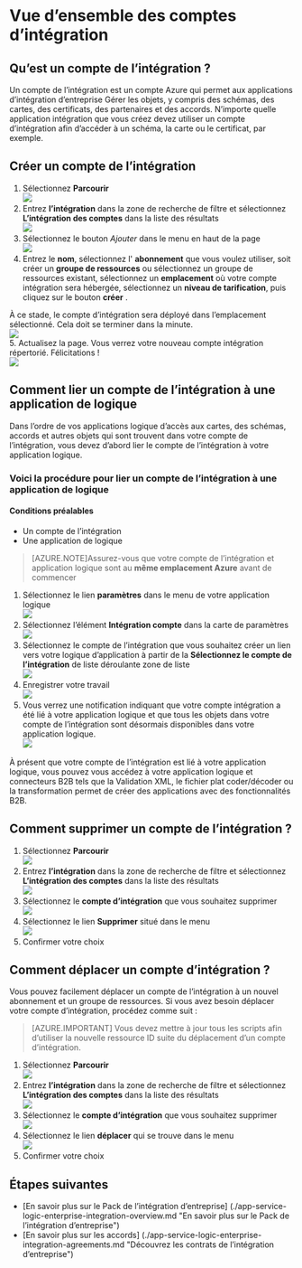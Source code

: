 <properties 
    pageTitle="Vue d’ensemble des comptes d’intégration et le module d’intégration entreprise | Service d’application Microsoft Azure | Microsoft Azure" 
    description="Découvrez toutes à propos des comptes d’intégration, le Pack de l’intégration d’entreprise et les applications de logique" 
    services="logic-apps" 
    documentationCenter=".net,nodejs,java"
    authors="msftman" 
    manager="erikre" 
    editor="cgronlun"/>

<tags 
    ms.service="logic-apps" 
    ms.workload="integration" 
    ms.tgt_pltfrm="na" 
    ms.devlang="na" 
    ms.topic="article" 
    ms.date="07/08/2016" 
    ms.author="deonhe"/>

# <a name="overview-of-integration-accounts"></a>Vue d’ensemble des comptes d’intégration

## <a name="what-is-an-integration-account"></a>Qu’est un compte de l’intégration ?
Un compte de l’intégration est un compte Azure qui permet aux applications d’intégration d’entreprise Gérer les objets, y compris des schémas, des cartes, des certificats, des partenaires et des accords. N’importe quelle application intégration que vous créez devez utiliser un compte d’intégration afin d’accéder à un schéma, la carte ou le certificat, par exemple.

## <a name="create-an-integration-account"></a>Créer un compte de l’intégration 
1. Sélectionnez **Parcourir**   
![](./media/app-service-logic-enterprise-integration-accounts/account-1.png)  
2. Entrez **l’intégration** dans la zone de recherche de filtre et sélectionnez **L’intégration des comptes** dans la liste des résultats     
 ![](./media/app-service-logic-enterprise-integration-accounts/account-2.png)  
3. Sélectionnez le bouton *Ajouter* dans le menu en haut de la page      
![](./media/app-service-logic-enterprise-integration-accounts/account-3.png)  
4. Entrez le **nom**, sélectionnez l' **abonnement** que vous voulez utiliser, soit créer un **groupe de ressources** ou sélectionnez un groupe de ressources existant, sélectionnez un **emplacement** où votre compte intégration sera hébergée, sélectionnez un **niveau de tarification**, puis cliquez sur le bouton **créer** .   

  À ce stade, le compte d’intégration sera déployé dans l’emplacement sélectionné. Cela doit se terminer dans la minute.    
![](./media/app-service-logic-enterprise-integration-accounts/account-4.png)  
5. Actualisez la page. Vous verrez votre nouveau compte intégration répertorié. Félicitations !  
![](./media/app-service-logic-enterprise-integration-accounts/account-5.png) 

## <a name="how-to-link-an-integration-account-to-a-logic-app"></a>Comment lier un compte de l’intégration à une application de logique
Dans l’ordre de vos applications logique d’accès aux cartes, des schémas, accords et autres objets qui sont trouvent dans votre compte de l’intégration, vous devez d’abord lier le compte de l’intégration à votre application logique.

### <a name="here-are-the-steps-to-link-an-integration-account-to-a-logic-app"></a>Voici la procédure pour lier un compte de l’intégration à une application de logique 

#### <a name="prerequisites"></a>Conditions préalables
- Un compte de l’intégration
- Une application de logique

>[AZURE.NOTE]Assurez-vous que votre compte de l’intégration et application logique sont au **même emplacement Azure** avant de commencer

1. Sélectionnez le lien **paramètres** dans le menu de votre application logique  
![](./media/app-service-logic-enterprise-integration-accounts/linkaccount-1.png)   
2. Sélectionnez l’élément **Intégration compte** dans la carte de paramètres  
![](./media/app-service-logic-enterprise-integration-accounts/linkaccount-2.png)   
3. Sélectionnez le compte de l’intégration que vous souhaitez créer un lien vers votre logique d’application à partir de la **Sélectionnez le compte de l’intégration** de liste déroulante zone de liste  
![](./media/app-service-logic-enterprise-integration-accounts/linkaccount-3.png)   
4. Enregistrer votre travail  
![](./media/app-service-logic-enterprise-integration-accounts/linkaccount-4.png)   
5. Vous verrez une notification indiquant que votre compte intégration a été lié à votre application logique et que tous les objets dans votre compte de l’intégration sont désormais disponibles dans votre application logique.  
![](./media/app-service-logic-enterprise-integration-accounts/linkaccount-5.png)   

À présent que votre compte de l’intégration est lié à votre application logique, vous pouvez vous accédez à votre application logique et connecteurs B2B tels que la Validation XML, le fichier plat coder/décoder ou la transformation permet de créer des applications avec des fonctionnalités B2B.  
    
## <a name="how-to-delete-an-integration-account"></a>Comment supprimer un compte de l’intégration ?
1. Sélectionnez **Parcourir**  
![](./media/app-service-logic-enterprise-integration-overview/overview-1.png)    
2. Entrez **l’intégration** dans la zone de recherche de filtre et sélectionnez **L’intégration des comptes** dans la liste des résultats     
 ![](./media/app-service-logic-enterprise-integration-overview/overview-2.png)  
3. Sélectionnez le **compte d’intégration** que vous souhaitez supprimer  
![](./media/app-service-logic-enterprise-integration-overview/overview-3.png)  
4. Sélectionnez le lien **Supprimer** situé dans le menu   
![](./media/app-service-logic-enterprise-integration-accounts/delete.png)  
5. Confirmer votre choix    

## <a name="how-to-move-an-integration-account"></a>Comment déplacer un compte d’intégration ?
Vous pouvez facilement déplacer un compte de l’intégration à un nouvel abonnement et un groupe de ressources. Si vous avez besoin déplacer votre compte d’intégration, procédez comme suit :

>[AZURE.IMPORTANT] Vous devez mettre à jour tous les scripts afin d’utiliser la nouvelle ressource ID suite du déplacement d’un compte d’intégration.

1. Sélectionnez **Parcourir**  
![](./media/app-service-logic-enterprise-integration-overview/overview-1.png)    
2. Entrez **l’intégration** dans la zone de recherche de filtre et sélectionnez **L’intégration des comptes** dans la liste des résultats     
 ![](./media/app-service-logic-enterprise-integration-overview/overview-2.png)  
3. Sélectionnez le **compte d’intégration** que vous souhaitez supprimer  
![](./media/app-service-logic-enterprise-integration-overview/overview-3.png)  
4. Sélectionnez le lien **déplacer** qui se trouve dans le menu   
![](./media/app-service-logic-enterprise-integration-accounts/move.png)  
5. Confirmer votre choix    

## <a name="next-steps"></a>Étapes suivantes
- [En savoir plus sur le Pack de l’intégration d’entreprise] (./app-service-logic-enterprise-integration-overview.md "En savoir plus sur le Pack de l’intégration d’entreprise")  
- [En savoir plus sur les accords] (./app-service-logic-enterprise-integration-agreements.md "Découvrez les contrats de l’intégration d’entreprise")  


 